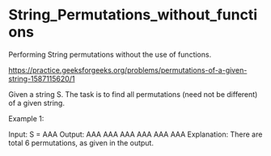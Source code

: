 # String_Permutations_without_functions

Performing String permutations without the use of functions.

https://practice.geeksforgeeks.org/problems/permutations-of-a-given-string-1587115620/1

Given a string S. The task is to find all permutations (need not be different) of a given string.

Example 1:

Input:
S = AAA
Output: AAA AAA AAA AAA AAA AAA
Explanation: There are total 6 permutations, as given in the output.
